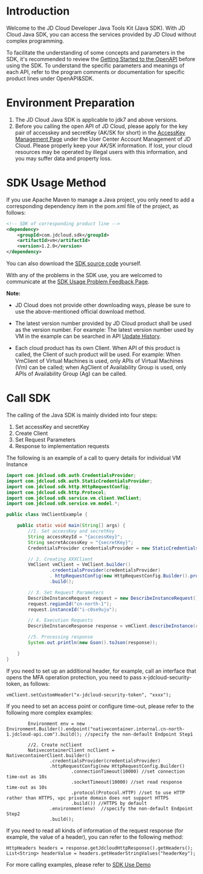 # Introduction #

  Welcome to the JD Cloud Developer Java Tools Kit (Java SDK). With JD Cloud Java SDK, you can access the services provided by JD Cloud without complex programming. 

  To facilitate the understanding of some concepts and parameters in the SDK, it's recommended to review the [Getting Started to the OpenAPI](https://docs.jdcloud.com/en/common-declaration/api/introduction) before using the SDK. To understand the specific parameters and meanings of each API, refer to the program comments or documentation for specific product lines under OpenAPI&SDK.

# Environment Preparation #
1. The JD Cloud Java SDK is applicable to jdk7 and above versions.
2. Before you calling the open API of JD Cloud, please apply for the key pair of accesskey and secretKey (AK/SK for short) in the [AccessKey Management Page](https://uc.jdcloud.com/accesskey/index) under the User Center Account Management of JD Cloud. Please properly keep your AK/SK information. If lost, your cloud resources may be operated by illegal users with this information, and you may suffer data and property loss.

# SDK Usage Method #
If you use Apache Maven to manage a Java project, you only need to add a corresponding dependency item in the pom.xml file of the project, as follows:
 
```xml
<!-- SDK of corresponding product line -->
<dependency>
	<groupId>com.jdcloud.sdk</groupId>
	<artifactId>vm</artifactId>
	<version>1.2.0</version>
</dependency>
```
 
You can also download the [SDK source code](https://github.com/jdcloud-api/jdcloud-sdk-java) yourself.
 
With any of the problems in the SDK use, you are welcomed to communicate at the [SDK Usage Problem Feedback Page](https://github.com/jdcloud-api/jdcloud-sdk-java/issues).

**Note:** 

- JD Cloud does not provide other downloading ways, please be sure to use the above-mentioned official download method.

- The latest version number provided by JD Cloud product shall be used as the version number. For example: The latest version number used by VM in the example can be searched in API [Update History](https://docs.jdcloud.com/en/virtual-machines/api/changelog).

- Each cloud product has its own Client. When API of this product is called, the Client of such product will be used. For example: When VmClient of Virtual Machines is used, only APIs of Virtual Machines (Vm) can be called; when AgClient of Availability Group is used, only APIs of Availability Group (Ag) can be called.

# Call SDK #
The calling of the Java SDK is mainly divided into four steps:

1. Set accessKey and secretKey
2. Create Client
3. Set Request Parameters
4. Response to implementation requests

The following is an example of a call to query details for individual VM Instance

```java
import com.jdcloud.sdk.auth.CredentialsProvider;
import com.jdcloud.sdk.auth.StaticCredentialsProvider;
import com.jdcloud.sdk.http.HttpRequestConfig;
import com.jdcloud.sdk.http.Protocol;
import com.jdcloud.sdk.service.vm.client.VmClient;
import com.jdcloud.sdk.service.vm.model.*;

public class VmClientExample {

    public static void main(String[] args) {
        //1. Set accessKey and secretKey
        String accessKeyId = "{accessKey}";
        String secretAccessKey = "{secretKey}";
        CredentialsProvider credentialsProvider = new StaticCredentialsProvider(accessKeyId, secretAccessKey);

        // 2. Creating XXXClient
        VmClient vmClient = VmClient.builder()
                .credentialsProvider(credentialsProvider)
                . httpRequestConfig(new HttpRequestConfig.Builder().protocol(Protocol.HTTPS).build()) //HTTPS by default
                .build();

        // 3. Set Request Parameters
        DescribeInstanceRequest request = new DescribeInstanceRequest();
        request.regionId("cn-north-1");
        request.instanceId("i-c0se9uju");

        // 4. Execution Requests
        DescribeInstanceResponse response = vmClient.describeInstance(request);

        //5. Processing response
        System.out.println(new Gson().toJson(response));

    }
}
```

If you need to set up an additional header, for example, call an interface that opens the MFA operation protection, you need to pass x-jdcloud-security-token, as follows:
```
vmClient.setCustomHeader("x-jdcloud-security-token", "xxxx");
```

If you need to set an access point or configure time-out, please refer to the following more complex examples:
```
        Environment env = new Environment.Builder().endpoint("nativecontainer.internal.cn-north-1.jdcloud-api.com").build(); //specify the non-default Endpoint Step1

        //2. Create ncClient
        NativecontainerClient ncClient = NativecontainerClient.builder()
                .credentialsProvider(credentialsProvider)
                .httpRequestConfig(new HttpRequestConfig.Builder()
                        .connectionTimeout(10000) //set connection time-out as 10s
                        .socketTimeout(10000) //set read response time-out as 10s
                        .protocol(Protocol.HTTP) //set to use HTTP rather than HTTPS, vpc private domain does not support HTTPS
                        .build()) //HTTPS by default
                .environment(env)  //specify the non-default Endpoint Step2
                .build();
```

If you need to read all kinds of information of the request response (for example, the value of a header), you can refer to the following method:
```
HttpHeaders headers = response.getJdcloudHttpResponse().getHeaders();
List<String> headerValue = headers.getHeaderStringValues("headerKey");
```

For more calling examples, please refer to [SDK Use Demo](https://github.com/jdcloud-api/jdcloud-sdk-java/tree/master/demo)
